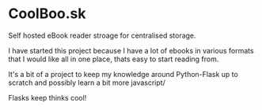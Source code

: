 CoolBoo.sk
=========

Self hosted eBook reader stroage for centralised storage.

I have started this project because I have a lot of ebooks in various formats
that I would like all in one place, thats easy to start reading from.

It's a bit of a project to keep my knowledge around Python-Flask up to scratch and possibly learn a bit more javascript/


Flasks keep thinks cool!

